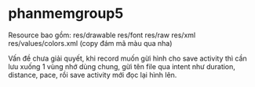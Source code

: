 # phanmemgroup5
Resource bao gồm:
res/drawable
res/font
res/raw
res/xml
res/values/colors.xml (copy đám mã màu qua nha)

Vấn đề chưa giải quyết, khi record muốn gừi hình cho save activity thì cần lưu xuống 1 vùng nhớ dùng chung, gừi tên file qua intent như duration, distance, pace, rồi save activity mới đọc lại hình lên.
